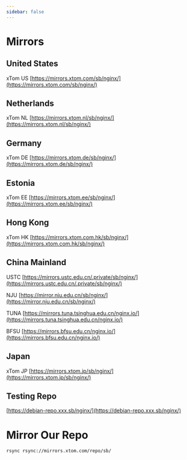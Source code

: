 ```yaml
---
sidebar: false
---
```


# Mirrors

## United States

xTom US [https://mirrors.xtom.com/sb/nginx/](https://mirrors.xtom.com/sb/nginx/)

## Netherlands

xTom NL [https://mirrors.xtom.nl/sb/nginx/](https://mirrors.xtom.nl/sb/nginx/)

## Germany

xTom DE [https://mirrors.xtom.de/sb/nginx/](https://mirrors.xtom.de/sb/nginx/)

## Estonia

xTom EE [https://mirrors.xtom.ee/sb/nginx/](https://mirrors.xtom.ee/sb/nginx/)

## Hong Kong

xTom HK [https://mirrors.xtom.com.hk/sb/nginx/](https://mirrors.xtom.com.hk/sb/nginx/)

## China Mainland

USTC [https://mirrors.ustc.edu.cn/.private/sb/nginx/](https://mirrors.ustc.edu.cn/.private/sb/nginx/)

NJU [https://mirror.nju.edu.cn/sb/nginx/](https://mirror.nju.edu.cn/sb/nginx/)

TUNA [https://mirrors.tuna.tsinghua.edu.cn/nginx.io/](https://mirrors.tuna.tsinghua.edu.cn/nginx.io/)

BFSU [https://mirrors.bfsu.edu.cn/nginx.io/](https://mirrors.bfsu.edu.cn/nginx.io/)

## Japan

xTom JP [https://mirrors.xtom.jp/sb/nginx/](https://mirrors.xtom.jp/sb/nginx/)

## Testing Repo

[https://debian-repo.xxx.sb/nginx/](https://debian-repo.xxx.sb/nginx/)

# Mirror Our Repo

```
rsync rsync://mirrors.xtom.com/repo/sb/
```